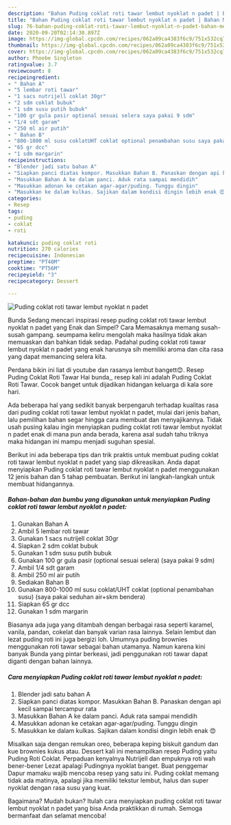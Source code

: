 ```yaml
---
description: "Bahan Puding coklat roti tawar lembut nyoklat n padet | Bahan Membuat Puding coklat roti tawar lembut nyoklat n padet Yang Sempurna"
title: "Bahan Puding coklat roti tawar lembut nyoklat n padet | Bahan Membuat Puding coklat roti tawar lembut nyoklat n padet Yang Sempurna"
slug: 76-bahan-puding-coklat-roti-tawar-lembut-nyoklat-n-padet-bahan-membuat-puding-coklat-roti-tawar-lembut-nyoklat-n-padet-yang-sempurna
date: 2020-09-20T02:14:30.897Z
image: https://img-global.cpcdn.com/recipes/062a09ca4383f6c9/751x532cq70/puding-coklat-roti-tawar-lembut-nyoklat-n-padet-foto-resep-utama.jpg
thumbnail: https://img-global.cpcdn.com/recipes/062a09ca4383f6c9/751x532cq70/puding-coklat-roti-tawar-lembut-nyoklat-n-padet-foto-resep-utama.jpg
cover: https://img-global.cpcdn.com/recipes/062a09ca4383f6c9/751x532cq70/puding-coklat-roti-tawar-lembut-nyoklat-n-padet-foto-resep-utama.jpg
author: Phoebe Singleton
ratingvalue: 3.7
reviewcount: 8
recipeingredient:
- " Bahan A"
- "5 lembar roti tawar"
- "1 sacs nutrijell coklat 30gr"
- "2 sdm coklat bubuk"
- "1 sdm susu putih bubuk"
- "100 gr gula pasir optional sesuai selera saya pakai 9 sdm"
- "1/4 sdt garam"
- "250 ml air putih"
- " Bahan B"
- "800-1000 ml susu coklatUHT coklat optional penambahan susu saya pakai seduhan airskm bendera"
- "65 gr dcc"
- "1 sdm margarin"
recipeinstructions:
- "Blender jadi satu bahan A"
- "Siapkan panci diatas kompor. Masukkan Bahan B. Panaskan dengan api kecil sampai tercampur rata"
- "Masukkan Bahan A ke dalam panci. Aduk rata sampai mendidih"
- "Masukkan adonan ke cetakan agar-agar/puding. Tunggu dingin"
- "Masukkan ke dalam kulkas. Sajikan dalam kondisi dingin lebih enak 😍"
categories:
- Resep
tags:
- puding
- coklat
- roti

katakunci: puding coklat roti 
nutrition: 270 calories
recipecuisine: Indonesian
preptime: "PT40M"
cooktime: "PT56M"
recipeyield: "3"
recipecategory: Dessert

---
```



![Puding coklat roti tawar lembut nyoklat n padet](https://img-global.cpcdn.com/recipes/062a09ca4383f6c9/751x532cq70/puding-coklat-roti-tawar-lembut-nyoklat-n-padet-foto-resep-utama.jpg)

Bunda Sedang mencari inspirasi resep puding coklat roti tawar lembut nyoklat n padet yang Enak dan Simpel? Cara Memasaknya memang susah-susah gampang. seumpama keliru mengolah maka hasilnya tidak akan memuaskan dan bahkan tidak sedap. Padahal puding coklat roti tawar lembut nyoklat n padet yang enak harusnya sih memiliki aroma dan cita rasa yang dapat memancing selera kita.

Perdana bikin ini liat di youtube dan rasanya lembut bangett😊. Resep Puding Coklat Roti Tawar Hai bunda,, resep kali ini adalah Puding Coklat Roti Tawar. Cocok banget untuk dijadikan hidangan keluarga di kala sore hari.

Ada beberapa hal yang sedikit banyak berpengaruh terhadap kualitas rasa dari puding coklat roti tawar lembut nyoklat n padet, mulai dari jenis bahan, lalu pemilihan bahan segar hingga cara membuat dan menyajikannya. Tidak usah pusing kalau ingin menyiapkan puding coklat roti tawar lembut nyoklat n padet enak di mana pun anda berada, karena asal sudah tahu triknya maka hidangan ini mampu menjadi suguhan spesial.


Berikut ini ada beberapa tips dan trik praktis untuk membuat puding coklat roti tawar lembut nyoklat n padet yang siap dikreasikan. Anda dapat menyiapkan Puding coklat roti tawar lembut nyoklat n padet menggunakan 12 jenis bahan dan 5 tahap pembuatan. Berikut ini langkah-langkah untuk membuat hidangannya.

<!--inarticleads1-->

##### Bahan-bahan dan bumbu yang digunakan untuk menyiapkan Puding coklat roti tawar lembut nyoklat n padet:

1. Gunakan  Bahan A
1. Ambil 5 lembar roti tawar
1. Gunakan 1 sacs nutrijell coklat 30gr
1. Siapkan 2 sdm coklat bubuk
1. Gunakan 1 sdm susu putih bubuk
1. Gunakan 100 gr gula pasir (optional sesuai selera) (saya pakai 9 sdm)
1. Ambil 1/4 sdt garam
1. Ambil 250 ml air putih
1. Sediakan  Bahan B
1. Gunakan 800-1000 ml susu coklat/UHT coklat (optional penambahan susu) (saya pakai seduhan air+skm bendera)
1. Siapkan 65 gr dcc
1. Gunakan 1 sdm margarin


Biasanya ada juga yang ditambah dengan berbagai rasa seperti karamel, vanila, pandan, cokelat dan banyak varian rasa lainnya. Selain lembut dan lezat puding roti ini juga bergizi loh. Umumnya puding brownies menggunakan roti tawar sebagai bahan utamanya. Namun karena kini banyak Bunda yang pintar berkeasi, jadi penggunakan roti tawar dapat diganti dengan bahan lainnya. 

<!--inarticleads2-->

##### Cara menyiapkan Puding coklat roti tawar lembut nyoklat n padet:

1. Blender jadi satu bahan A
1. Siapkan panci diatas kompor. Masukkan Bahan B. Panaskan dengan api kecil sampai tercampur rata
1. Masukkan Bahan A ke dalam panci. Aduk rata sampai mendidih
1. Masukkan adonan ke cetakan agar-agar/puding. Tunggu dingin
1. Masukkan ke dalam kulkas. Sajikan dalam kondisi dingin lebih enak 😍


Misalkan saja dengan remukan oreo, beberapa keping biskuit gandum dan kue brownies kukus atau. Dessert kali ini menampilkan resep Puding yaitu Puding Roti Coklat. Perpaduan kenyalnya Nutrijell dan empuknya roti wah bener-bener Lezat apalagi Pudingnya nyoklat banget. Buat penggemar Dapur mamaku wajib mencoba resep yang satu ini. Puding coklat memang tidak ada matinya, apalagi jika memiliki tekstur lembut, halus dan super nyoklat dengan rasa susu yang kuat. 

Bagaimana? Mudah bukan? Itulah cara menyiapkan puding coklat roti tawar lembut nyoklat n padet yang bisa Anda praktikkan di rumah. Semoga bermanfaat dan selamat mencoba!
